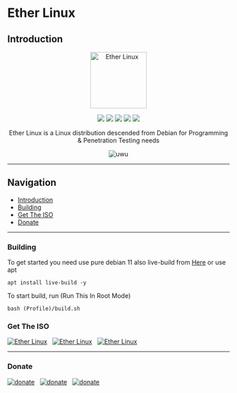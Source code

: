 # Ether Linux

## Introduction
<p align="center">
<a href="https://ether-linux.org"><img src="https://i.ibb.co/m5BvfGR/Ether-Linux.png" height="128" width="128" alt="Ether Linux"></a>
</p>

<p align="center">
<img src="https://img.shields.io/github/stars/EtherLinux/Ether-Linux-Pentest?color=d3869b&labelColor=1b2224&style=for-the-badge"> <img src="https://img.shields.io/github/issues/EtherLinux/Ether-Linux-Pentest?color=e7ac7e&labelColor=1b2224&style=for-the-badge">
<img src="https://img.shields.io/static/v1?label=license&message=GPL-3.0&color=5b98a9&labelColor=1b2224&style=for-the-badge">
<img src="https://img.shields.io/github/forks/EtherLinux/Ether-Linux-Pentest?color=e74c4c&labelColor=1b2224&style=for-the-badge"> <img src="https://img.shields.io/static/v1?label=PR%27s&message=Welcomed&color=51a39f&labelColor=1b2224&style=for-the-badge">
</p>

<p align="center">Ether Linux is a Linux distribution descended from Debian for Programming & Penetration Testing needs</p>

<p align="center">
<img src="https://i.ibb.co/GtJMKT6/slide1.png" alt="uwu">
</p>

---

## Navigation
- [Introduction](#introduction)
- [Building](#building)
- [Get The ISO](#get-the-iso)
- [Donate](#donate)

---

### Building

To get started you need use pure debian 11 also live-build from [Here](https://packages.debian.org/bullseye/live-build) or use apt  
```
apt install live-build -y
```

To start build, run (Run This In Root Mode)
```
bash (Profile)/build.sh
```

### Get The ISO

<p align="left">
  <a href="https://github.com/" target="_blank"><img alt="Ether Linux" src="https://img.shields.io/badge/Download-Github-blue?style=for-the-badge&logo=github"></a>&nbsp;&nbsp;
  <a href="https://sourceforge.net/" target="_blank"><img alt="Ether Linux" src="https://img.shields.io/badge/Download-Sourceforge-orange?style=for-the-badge&logo=sourceforge"></a>&nbsp;&nbsp;
  <a href="https://github.com/" target="_blank"><img alt="Ether Linux" src="https://img.shields.io/badge/Download-Torrent-magenta?style=for-the-badge&logo=discogs"></a>
</p>

----

### Donate
<p align="left">
  <a href="https://commerce.coinbase.com/checkout/db784405-3475-4b9b-b158-140cd7d5d451" target="_blank"><img alt="donate" src="https://img.shields.io/badge/Bitcoin-F7931A?&style=for-the-badge&logo=Bitcoin&logoColor=white"></a>&nbsp;&nbsp;
  <a href="https://www.paypal.com/paypalme/EtherlinuxProject" target="_blank"><img alt="donate" src="https://img.shields.io/badge/Paypal-00457C?&style=for-the-badge&logo=Paypal&logoColor=white"></a>&nbsp;&nbsp;
  <a href="https://saweria.co/EtherLinuxProject" target="_blank"><img alt="donate" src="https://img.shields.io/badge/Saweria-00B388?&style=for-the-badge&logo=BuyMeACoffee&logoColor=white"></a>
</p>
